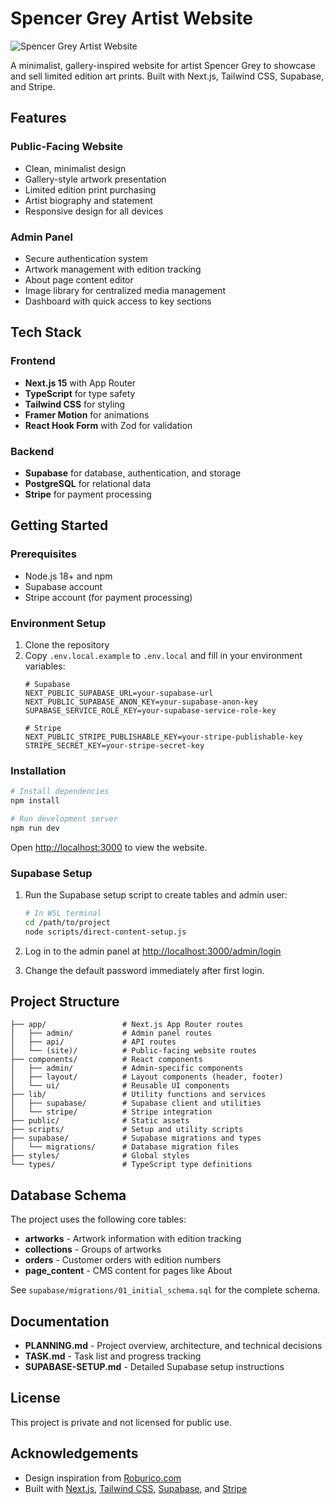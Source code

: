 # Spencer Grey Artist Website

![Spencer Grey Artist Website](https://via.placeholder.com/1200x630/f5f5f5/333333?text=Spencer+Grey+Artist+Website)

A minimalist, gallery-inspired website for artist Spencer Grey to showcase and sell limited edition art prints. Built with Next.js, Tailwind CSS, Supabase, and Stripe.

## Features

### Public-Facing Website
- Clean, minimalist design
- Gallery-style artwork presentation
- Limited edition print purchasing
- Artist biography and statement
- Responsive design for all devices

### Admin Panel
- Secure authentication system
- Artwork management with edition tracking
- About page content editor
- Image library for centralized media management
- Dashboard with quick access to key sections

## Tech Stack

### Frontend
- **Next.js 15** with App Router
- **TypeScript** for type safety
- **Tailwind CSS** for styling
- **Framer Motion** for animations
- **React Hook Form** with Zod for validation

### Backend
- **Supabase** for database, authentication, and storage
- **PostgreSQL** for relational data
- **Stripe** for payment processing

## Getting Started

### Prerequisites
- Node.js 18+ and npm
- Supabase account
- Stripe account (for payment processing)

### Environment Setup
1. Clone the repository
2. Copy `.env.local.example` to `.env.local` and fill in your environment variables:
   ```
   # Supabase
   NEXT_PUBLIC_SUPABASE_URL=your-supabase-url
   NEXT_PUBLIC_SUPABASE_ANON_KEY=your-supabase-anon-key
   SUPABASE_SERVICE_ROLE_KEY=your-supabase-service-role-key

   # Stripe
   NEXT_PUBLIC_STRIPE_PUBLISHABLE_KEY=your-stripe-publishable-key
   STRIPE_SECRET_KEY=your-stripe-secret-key
   ```

### Installation
```bash
# Install dependencies
npm install

# Run development server
npm run dev
```

Open [http://localhost:3000](http://localhost:3000) to view the website.

### Supabase Setup
1. Run the Supabase setup script to create tables and admin user:
   ```bash
   # In WSL terminal
   cd /path/to/project
   node scripts/direct-content-setup.js
   ```

2. Log in to the admin panel at [http://localhost:3000/admin/login](http://localhost:3000/admin/login) 

3. Change the default password immediately after first login.

## Project Structure

```
├── app/                 # Next.js App Router routes
│   ├── admin/           # Admin panel routes
│   ├── api/             # API routes
│   └── (site)/          # Public-facing website routes
├── components/          # React components
│   ├── admin/           # Admin-specific components
│   ├── layout/          # Layout components (header, footer)
│   └── ui/              # Reusable UI components
├── lib/                 # Utility functions and services
│   ├── supabase/        # Supabase client and utilities
│   └── stripe/          # Stripe integration
├── public/              # Static assets
├── scripts/             # Setup and utility scripts
├── supabase/            # Supabase migrations and types
│   └── migrations/      # Database migration files
├── styles/              # Global styles
└── types/               # TypeScript type definitions
```

## Database Schema

The project uses the following core tables:

- **artworks** - Artwork information with edition tracking
- **collections** - Groups of artworks
- **orders** - Customer orders with edition numbers
- **page_content** - CMS content for pages like About

See `supabase/migrations/01_initial_schema.sql` for the complete schema.

## Documentation

- **PLANNING.md** - Project overview, architecture, and technical decisions
- **TASK.md** - Task list and progress tracking
- **SUPABASE-SETUP.md** - Detailed Supabase setup instructions

## License

This project is private and not licensed for public use.

## Acknowledgements

- Design inspiration from [Roburico.com](https://roburico.com)
- Built with [Next.js](https://nextjs.org), [Tailwind CSS](https://tailwindcss.com), [Supabase](https://supabase.com), and [Stripe](https://stripe.com)
